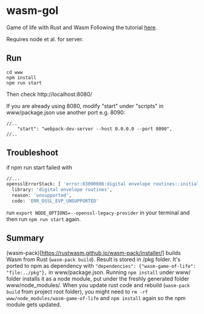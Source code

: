 # wasm-gol

Game of life with Rust and Wasm
Following the tutorial [here](https://rustwasm.github.io/docs/book/game-of-life/implementing.html).

Requires node et al. for server.


## Run

```
cd www
npm install 
npm run start
```

Then check http://localhost:8080/ 

If you are already using 8080, modify "start" under "scripts" in www/package.json use another port e.g. 8090:

```
//..
    "start": "webpack-dev-server --host 0.0.0.0 --port 8090",
//..
```


## Troubleshoot


if npm run start failed with 
```sh
//...
opensslErrorStack: [ 'error:03000086:digital envelope routines::initialization error' ],
  library: 'digital envelope routines',
  reason: 'unsupported',
  code: 'ERR_OSSL_EVP_UNSUPPORTED'
```
run `export NODE_OPTIONS=--openssl-legacy-provider` in your terminal and then run `npm run start` again.


## Summary

(wasm-pack)[https://rustwasm.github.io/wasm-pack/installer/] builds Wasm from Rust (`wasm-pack build`). 
Result is stored in /pkg folder. It's ported to npm as dependency with 
`"dependencies": {"wasm-game-of-life": "file:../pkg"},` in www/package.json. Running `npm install` under www/ 
folder installs it as a node module, put under the freshly generated folder www/node_modules/. When you update 
rust code and rebuild (`wasm-pack build` from project root folder), you might need to 
`rm -rf www/node_modules/wasm-game-of-life` and `npm install` again so the npm module gets updated.
